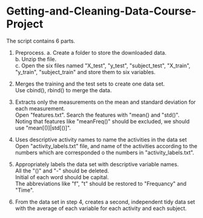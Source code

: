 # Getting-and-Cleaning-Data-Course-Project
The script contains 6 parts.
1. Preprocess.
a. Create a folder to store the downloaded data.  
b. Unzip the file.  
c. Open the six files named "X_test", "y_test", "subject_test", "X_train", "y_train", "subject_train" and store them to six variables.  

2. Merges the training and the test sets to create one data set.  
Use cbind(), rbind() to merge the data.  

3. Extracts only the measurements on the mean and standard deviation for each measurement.  
Open "features.txt". Search the features with "mean() and "std()". Noting that features like "meanFreq()" should be excluded, we should use "mean[()]|std[()]".  

4. Uses descriptive activity names to name the activities in the data set
Open "activity_labels.txt" file, and name of the activities according to the numbers which are corresponded o the numbers in "activity_labels.txt".  

5. Appropriately labels the data set with descriptive variable names.  
All the "()" and "-" should be deleted.  
Initial of each word should be capital.  
The abbreviations like "f", "t" should be restored to "Frequancy" and "Time".  

6. From the data set in step 4, creates a second, independent tidy data set with the average of each variable for each activity and each subject.  
